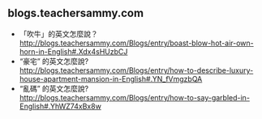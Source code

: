 ## blogs.teachersammy.com
- 「吹牛」的英文怎麼說？
  <br>http://blogs.teachersammy.com/Blogs/entry/boast-blow-hot-air-own-horn-in-English#.Xdx4sHUzbCJ
- “豪宅” 的英文怎麼說?
  <br>http://blogs.teachersammy.com/Blogs/entry/how-to-describe-luxury-house-apartment-mansion-in-English#.YN_fVmgzbQA
- “亂碼” 的英文怎麼說?
  <br>http://blogs.teachersammy.com/Blogs/entry/how-to-say-garbled-in-English#.YhWZ74xBx8w

